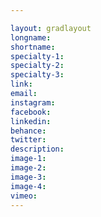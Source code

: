 ```yaml
---

layout: gradlayout
longname:
shortname:
specialty-1:
specialty-2:
specialty-3:
link:
email:
instagram:
facebook:
linkedin:
behance:
twitter:
description:
image-1:
image-2:
image-3:
image-4:
vimeo:
---
```

